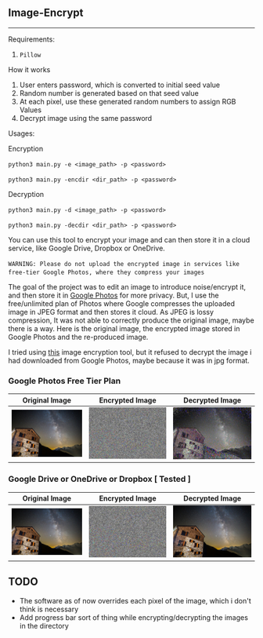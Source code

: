 ## Image-Encrypt
---

Requirements:
1. `Pillow`

How it works

1. User enters password, which is converted to initial seed value
2. Random number is generated based on that seed value
3. At each pixel, use these generated random numbers to assign RGB Values
4. Decrypt image using the same password

Usages:

Encryption

`python3 main.py -e <image_path> -p <password>`

`python3 main.py -encdir <dir_path> -p <password>`

Decryption

`python3 main.py -d <image_path> -p <password>`

`python3 main.py -decdir <dir_path> -p <password>`


You can use this tool to encrypt your image and can then store it in a cloud service, like Google Drive, Dropbox or OneDrive.

`WARNING: Please do not upload the encrypted image in services like free-tier Google Photos, where they compress your images`

The goal of the project was to edit an image to introduce noise/encrypt it, and then store it in [Google Photos](https://photos.google.com) for more privacy. But, I use the free/unlimited plan of Photos where Google compresses the uploaded image in JPEG format and then stores it cloud. As JPEG is lossy compression, It was not able to correctly produce the original image, maybe there is a way. Here is the original image, the encrypted image stored in Google Photos and the re-produced image.

I tried using [this](http://encrypt.imageonline.co/) image encryption tool, but it refused to decrypt the image i had downloaded from Google Photos, maybe because it was in jpg format.

### Google Photos Free Tier Plan

Original Image   | Encrypted Image | Decrypted Image
:---------------:|:---------------:|:---------------:
![Original Image](images/original.jpg) | ![Encrypted Image](images/enc.png)  | ![Decrypted Image](images/dec.jpg)

### Google Drive or OneDrive or Dropbox [ Tested ]

Original Image   | Encrypted Image | Decrypted Image
:---------------:|:---------------:|:---------------:
![Original Image](images/original.jpg) | ![Encrypted Image](images/enc-original.png)  | ![Decrypted Image](images/dec-original.png)


TODO
--- 
 - The software as of now overrides each pixel of the image, which i don't think is necessary
 - Add progress bar sort of thing while encrypting/decrypting the images in the directory